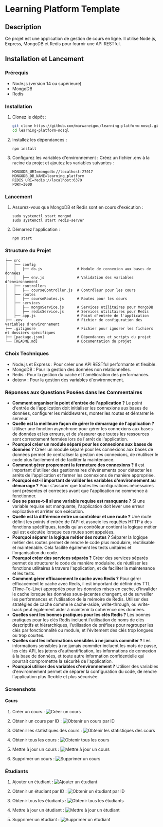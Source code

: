 # Learning Platform Template

## Description

Ce projet est une application de gestion de cours en ligne. Il utilise Node.js, Express, MongoDB et Redis pour fournir une API RESTful.

## Installation et Lancement

### Prérequis

- Node.js (version 14 ou supérieure)
- MongoDB
- Redis

### Installation

1. Clonez le dépôt :
   ```bash
   git clone https://github.com/marwaneigou/learning-platform-nosql.git
   cd learning-platform-nosql
   ```
2. Installez les dépendances :

   ```
   npm install
   ```

3. Configurez les variables d'environnement : Créez un fichier .env à la racine du projet et ajoutez les variables suivantes :
   ```
   MONGODB_URI=mongodb://localhost:27017
   MONGODB_DB_NAME=learning_platform
   REDIS_URI=redis://localhost:6379
   PORT=3000
   ```

### Lancement

1. Assurez-vous que MongoDB et Redis sont en cours d'exécution :
   ```
   sudo systemctl start mongod
   sudo systemctl start redis-server
   ```
2. Démarrez l'application :

   ```
   npm start
   ```

### Structure du Projet

```
├── src
│   ├── config
│   │   ├── db.js                # Module de connexion aux bases de données
│   │   ├── env.js               # Validation des variables d'environnement
│   ├── controllers
│   │   ├── courseController.js  # Contrôleur pour les cours
│   ├── routes
│   │   ├── courseRoutes.js      # Routes pour les cours
│   ├── services
│   │   ├── mongoService.js      # Services utilitaires pour MongoDB
│   │   ├── redisService.js      # Services utilitaires pour Redis
│   ├── app.js                   # Point d'entrée de l'application
├── .env                         # Fichier de configuration des variables d'environnement
├── .gitignore                   # Fichier pour ignorer les fichiers et dossiers spécifiques
├── [package.json]               # Dépendances et scripts du projet
└── [README.md]                  # Documentation du projet
```

### Choix Techniques

- Node.js et Express : Pour créer une API RESTful performante et flexible.
- MongoDB : Pour la gestion des données non relationnelles.
- Redis : Pour la gestion du cache et l'amélioration des performances.
- dotenv : Pour la gestion des variables d'environnement.

### Réponses aux Questions Posées dans les Commentaires

- **Comment organiser le point d'entrée de l'application ?** Le point d'entrée de l'application doit initialiser les connexions aux bases de données, configurer les middlewares, monter les routes et démarrer le serveur.
- **Quelle est la meilleure façon de gérer le démarrage de l'application ?** Utiliser une fonction asynchrone pour gérer les connexions aux bases de données et les erreurs, et de s'assurer que toutes les ressources sont correctement fermées lors de l'arrêt de l'application.
- **Pourquoi créer un module séparé pour les connexions aux bases de données ?** Créer un module séparé pour les connexions aux bases de données permet de centraliser la gestion des connexions, de réutiliser le code plus facilement et de faciliter la maintenance.
- **Comment gérer proprement la fermeture des connexions ?** il est important d'utiliser des gestionnaires d'événements pour détecter les arrêts de l'application et fermer les connexions de manière appropriée.
- **Pourquoi est-il important de valider les variables d'environnement au démarrage ?** Pour s'assurer que toutes les configurations nécessaires sont présentes et correctes avant que l'application ne commence à fonctionner.
- **Que se passe-t-il si une variable requise est manquante ?** Si une variable requise est manquante, l'application doit lever une erreur explicative et arrêter son exécution.
- **Quelle est la différence entre un contrôleur et une route ?** Une route définit les points d'entrée de l'API et associe les requêtes HTTP à des fonctions spécifiques, tandis qu'un contrôleur contient la logique métier qui est exécutée lorsque ces routes sont appelées.
- **Pourquoi séparer la logique métier des routes ?** Séparer la logique métier des routes permet de rendre le code plus modulaire, réutilisable et maintenable. Cela facilite également les tests unitaires et l'organisation du code.
- **Pourquoi créer des services séparés ?** Créer des services séparés permet de structurer le code de manière modulaire, de réutiliser les fonctions utilitaires à travers l'application, et de faciliter la maintenance et les tests.
- **Comment gérer efficacement le cache avec Redis ?** Pour gérer efficacement le cache avec Redis, il est important de définir des TTL (Time-To-Live) appropriés pour les données mises en cache, d'invalider le cache lorsque les données sous-jacentes changent, et de surveiller les performances et l'utilisation de la mémoire de Redis. Utiliser des stratégies de cache comme le cache-aside, write-through, ou write-back peut également aider à maintenir la cohérence des données.
- **Quelles sont les bonnes pratiques pour les clés Redis ?** Les bonnes pratiques pour les clés Redis incluent l'utilisation de noms de clés descriptifs et hiérarchiques, l'utilisation de préfixes pour regrouper les clés par fonctionnalité ou module, et l'évitement des clés trop longues ou trop courtes.
- **Quelles sont les informations sensibles à ne jamais commiter ?** Les informations sensibles à ne jamais commiter incluent les mots de passe, les clés API, les jetons d'authentification, les informations de connexion à la base de données, et toute autre information confidentielle qui pourrait compromettre la sécurité de l'application.
- **Pourquoi utiliser des variables d'environnement ?** Utiliser des variables d'environnement permet de séparer la configuration du code, de rendre l'application plus flexible et plus sécurisée.

### Screenshots

#### Cours

1. Créer un cours :
   ![Créer un cours](./screenshots/createCourse.png)

2. Obtenir un cours par ID :
   ![Obtenir un cours par ID](./screenshots/getCourseById.png)

3. Obtenir les statistiques des cours :
   ![Obtenir les statistiques des cours](./screenshots/getCoursesStats.png)

4. Obtenir tous les cours :
   ![Obtenir tous les cours](./screenshots/getAllCourses.png)

5. Mettre à jour un cours :
   ![Mettre à jour un cours](./screenshots/updateCourse.png)

6. Supprimer un cours :
   ![Supprimer un cours](./screenshots/deleteCourse.png)

### Étudiants

1. Ajouter un étudiant :
   ![Ajouter un étudiant](./screenshots/addStudent.png)
2. Obtenir un étudiant par ID :
   ![Obtenir un étudiant par ID](./screenshots/getStudentById.png)

3. Obtenir tous les étudiants :
   ![Obtenir tous les étudiants](./screenshots/getAllStudents.png)

4. Mettre à jour un étudiant :
   ![Mettre à jour un étudiant](./screenshots/updateStudent.png)

5. Supprimer un étudiant :
   ![Supprimer un étudiant](./screenshots/deleteStudent.png)